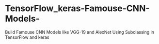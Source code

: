 # TensorFlow_keras-Famouse-CNN-Models-
Build Famouse CNN Models like VGG-19 and AlexNet Using Subclassing in TensorFlow and keras 
